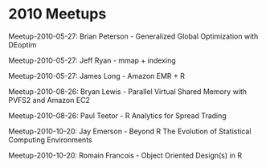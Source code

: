 # 2010 Meetups

Meetup-2010-05-27: Brian Peterson - Generalized Global Optimization with DEoptim

Meetup-2010-05-27: Jeff Ryan - mmap + indexing

Meetup-2010-05-27: James Long - Amazon EMR + R

Meetup-2010-08-26: Bryan Lewis - Parallel Virtual Shared Memory with PVFS2 and Amazon EC2

Meetup-2010-08-26: Paul Teetor - R Analytics for Spread Trading 

Meetup-2010-10-20: Jay Emerson - Beyond R The Evolution of Statistical Computing Environments

Meetup-2010-10-20: Romain Francois - Object Oriented Design(s) in R



